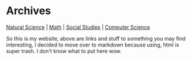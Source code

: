 # Archives

 [Natural Science](./file.md) | [Math](./file2.md) | [Social Studies](./file3.md) | [Computer Science](./file4.md)

So this is my website, above are links and stuff to something you may find interesting, I decided to move over to markdown because using, html is super trash. I don't know what to put here wow.
